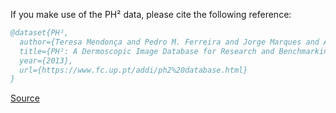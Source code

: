 If you make use of the PH² data, please cite the following reference:

``` bibtex 
@dataset{PH²,
  author={Teresa Mendonça and Pedro M. Ferreira and Jorge Marques and Andre R. S. Marcal and Jorge Rozeira},
  title={PH²: A Dermoscopic Image Database for Research and Benchmarking},
  year={2013},
  url={https://www.fc.up.pt/addi/ph2%20database.html}
}
```

[Source](https://www.fc.up.pt/addi/ph2%20database.html)